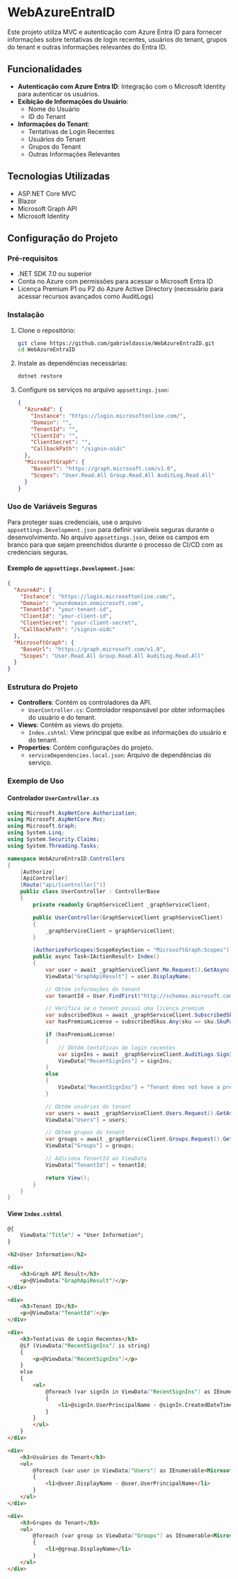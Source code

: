 # WebAzureEntraID

Este projeto utiliza MVC e autenticação com Azure Entra ID para fornecer informações sobre tentativas de login recentes, usuários do tenant, grupos do tenant e outras informações relevantes do Entra ID.

## Funcionalidades

- **Autenticação com Azure Entra ID**: Integração com o Microsoft Identity para autenticar os usuários.
- **Exibição de Informações do Usuário**:
  - Nome do Usuário
  - ID do Tenant
- **Informações do Tenant**:
  - Tentativas de Login Recentes
  - Usuários do Tenant
  - Grupos do Tenant
  - Outras Informações Relevantes

## Tecnologias Utilizadas

- ASP.NET Core MVC
- Blazor
- Microsoft Graph API
- Microsoft Identity

## Configuração do Projeto

### Pré-requisitos

- .NET SDK 7.0 ou superior
- Conta no Azure com permissões para acessar o Microsoft Entra ID
- Licença Premium P1 ou P2 do Azure Active Directory (necessário para acessar recursos avançados como AuditLogs)

### Instalação

1. Clone o repositório:
   ```bash
   git clone https://github.com/gabrieldassie/WebAzureEntraID.git
   cd WebAzureEntraID
   ```

2. Instale as dependências necessárias:
   ```bash
   dotnet restore
   ```

3. Configure os serviços no arquivo `appsettings.json`:
   ```json
   {
     "AzureAd": {
       "Instance": "https://login.microsoftonline.com/",
       "Domain": "",
       "TenantId": "",
       "ClientId": "",
       "ClientSecret": "",
       "CallbackPath": "/signin-oidc"
     },
     "MicrosoftGraph": {
       "BaseUrl": "https://graph.microsoft.com/v1.0",
       "Scopes": "User.Read.All Group.Read.All AuditLog.Read.All"
     }
   }
   ```

### Uso de Variáveis Seguras

Para proteger suas credenciais, use o arquivo `appsettings.Development.json` para definir variáveis seguras durante o desenvolvimento. No arquivo `appsettings.json`, deixe os campos em branco para que sejam preenchidos durante o processo de CI/CD com as credenciais seguras.

#### Exemplo de `appsettings.Development.json`:

```json name=appsettings.Development.json
{
  "AzureAd": {
    "Instance": "https://login.microsoftonline.com/",
    "Domain": "yourdomain.onmicrosoft.com",
    "TenantId": "your-tenant-id",
    "ClientId": "your-client-id",
    "ClientSecret": "your-client-secret",
    "CallbackPath": "/signin-oidc"
  },
  "MicrosoftGraph": {
    "BaseUrl": "https://graph.microsoft.com/v1.0",
    "Scopes": "User.Read.All Group.Read.All AuditLog.Read.All"
  }
}
```

### Estrutura do Projeto

- **Controllers**: Contém os controladores da API.
  - `UserController.cs`: Controlador responsável por obter informações do usuário e do tenant.
- **Views**: Contém as views do projeto.
  - `Index.cshtml`: View principal que exibe as informações do usuário e do tenant.
- **Properties**: Contém configurações do projeto.
  - `serviceDependencies.local.json`: Arquivo de dependências do serviço.

### Exemplo de Uso

#### Controlador `UserController.cs`

```csharp name=Controllers/UserController.cs
using Microsoft.AspNetCore.Authorization;
using Microsoft.AspNetCore.Mvc;
using Microsoft.Graph;
using System.Linq;
using System.Security.Claims;
using System.Threading.Tasks;

namespace WebAzureEntraID.Controllers
{
    [Authorize]
    [ApiController]
    [Route("api/[controller]")]
    public class UserController : ControllerBase
    {
        private readonly GraphServiceClient _graphServiceClient;

        public UserController(GraphServiceClient graphServiceClient)
        {
            _graphServiceClient = graphServiceClient;
        }

        [AuthorizeForScopes(ScopeKeySection = "MicrosoftGraph:Scopes")]
        public async Task<IActionResult> Index()
        {
            var user = await _graphServiceClient.Me.Request().GetAsync();
            ViewData["GraphApiResult"] = user.DisplayName;

            // Obtém informações do tenant
            var tenantId = User.FindFirst("http://schemas.microsoft.com/identity/claims/tenantid")?.Value;

            // Verifica se o tenant possui uma licença premium
            var subscribedSkus = await _graphServiceClient.SubscribedSkus.Request().GetAsync();
            var hasPremiumLicense = subscribedSkus.Any(sku => sku.SkuPartNumber.Contains("P1") || sku.SkuPartNumber.Contains("P2"));

            if (hasPremiumLicense)
            {
                // Obtém tentativas de login recentes
                var signIns = await _graphServiceClient.AuditLogs.SignIns.Request().GetAsync();
                ViewData["RecentSignIns"] = signIns;
            }
            else
            {
                ViewData["RecentSignIns"] = "Tenant does not have a premium license.";
            }

            // Obtém usuários do tenant
            var users = await _graphServiceClient.Users.Request().GetAsync();
            ViewData["Users"] = users;

            // Obtém grupos do tenant
            var groups = await _graphServiceClient.Groups.Request().GetAsync();
            ViewData["Groups"] = groups;

            // Adiciona TenantId ao ViewData
            ViewData["TenantId"] = tenantId;

            return View();
        }
    }
}
```

#### View `Index.cshtml`

````markdown name=Views/User/Index.cshtml
@{
    ViewData["Title"] = "User Information";
}

<h2>User Information</h2>

<div>
    <h3>Graph API Result</h3>
    <p>@ViewData["GraphApiResult"]</p>
</div>

<div>
    <h3>Tenant ID</h3>
    <p>@ViewData["TenantId"]</p>
</div>

<div>
    <h3>Tentativas de Login Recentes</h3>
    @if (ViewData["RecentSignIns"] is string)
    {
        <p>@ViewData["RecentSignIns"]</p>
    }
    else
    {
        <ul>
            @foreach (var signIn in ViewData["RecentSignIns"] as IEnumerable<Microsoft.Graph.SignIn>)
            {
                <li>@signIn.UserPrincipalName - @signIn.CreatedDateTime</li>
            }
        }
        </ul>
    }
</div>

<div>
    <h3>Usuários do Tenant</h3>
    <ul>
        @foreach (var user in ViewData["Users"] as IEnumerable<Microsoft.Graph.User>)
        {
            <li>@user.DisplayName - @user.UserPrincipalName</li>
        }
    </ul>
</div>

<div>
    <h3>Grupos do Tenant</h3>
    <ul>
        @foreach (var group in ViewData["Groups"] as IEnumerable<Microsoft.Graph.Group>)
        {
            <li>@group.DisplayName</li>
        }
    </ul>
</div>